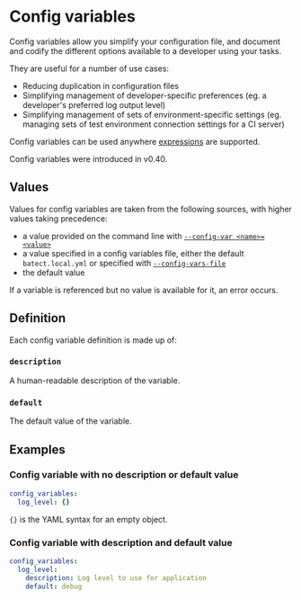 # Config variables

Config variables allow you simplify your configuration file, and document and codify the different options available to a developer using your tasks.

They are useful for a number of use cases:

* Reducing duplication in configuration files
* Simplifying management of developer-specific preferences (eg. a developer's preferred log output level)
* Simplifying management of sets of environment-specific settings (eg. managing sets of test environment connection settings for a CI server)

Config variables can be used anywhere [expressions](Overview.md#expressions) are supported.

Config variables were introduced in v0.40.

## Values

Values for config variables are taken from the following sources, with higher values taking precedence:

* a value provided on the command line with [`--config-var <name>=<value>`](../CLIReference.md#set-a-config-variable-config-var)
* a value specified in a config variables file, either the default `batect.local.yml` or specified with [`--config-vars-file`](../CLIReference.md#set-config-variables-from-a-file-config-vars-file)
* the default value

If a variable is referenced but no value is available for it, an error occurs.

## Definition

Each config variable definition is made up of:

### `description`

A human-readable description of the variable.

### `default`

The default value of the variable.

## Examples

### Config variable with no description or default value

```yaml
config_variables:
  log_level: {}
```

`{}` is the YAML syntax for an empty object.

### Config variable with description and default value

```yaml
config_variables:
  log_level:
    description: Log level to use for application
    default: debug
```
